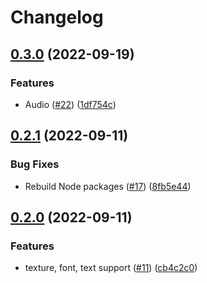 # Changelog

## [0.3.0](https://github.com/dimensionalpocket/3d-client-three/compare/0.2.1...0.3.0) (2022-09-19)


### Features

* Audio ([#22](https://github.com/dimensionalpocket/3d-client-three/issues/22)) ([1df754c](https://github.com/dimensionalpocket/3d-client-three/commit/1df754ccb13d8e80652ef3202421e1d06a4c22ab))

## [0.2.1](https://github.com/dimensionalpocket/3d-client-three/compare/0.2.0...0.2.1) (2022-09-11)


### Bug Fixes

* Rebuild Node packages ([#17](https://github.com/dimensionalpocket/3d-client-three/issues/17)) ([8fb5e44](https://github.com/dimensionalpocket/3d-client-three/commit/8fb5e44718d61958f5a810f550aa8108b55430e8))

## [0.2.0](https://github.com/dimensionalpocket/3d-client-three/compare/0.1.0...0.2.0) (2022-09-11)


### Features

* texture, font, text support ([#11](https://github.com/dimensionalpocket/3d-client-three/issues/11)) ([cb4c2c0](https://github.com/dimensionalpocket/3d-client-three/commit/cb4c2c0f9de0d7bf14674c4292a7d8826694296c))
